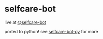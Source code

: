 # selfcare-bot

live at <a href="https://selfcare-bot.tumblr.com">@selfcare-bot</a>

ported to python! see [selfcare-bot-py](https://github.com/a-delay/selfcare-bot-py) for more
